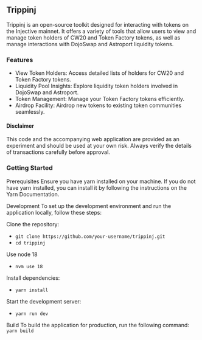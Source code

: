 ## Trippinj
Trippinj is an open-source toolkit designed for interacting with tokens on the Injective mainnet. It offers a variety of tools that allow users to view and manage token holders of CW20 and Token Factory tokens, as well as manage interactions with DojoSwap and Astroport liquidity tokens.

### Features
- View Token Holders: Access detailed lists of holders for CW20 and Token Factory tokens.
- Liquidity Pool Insights: Explore liquidity token holders involved in DojoSwap and Astroport.
- Token Management: Manage your Token Factory tokens efficiently.
- Airdrop Facility: Airdrop new tokens to existing token communities seamlessly.
#### Disclaimer
This code and the accompanying web application are provided as an experiment and should be used at your own risk. Always verify the details of transactions carefully before approval.

### Getting Started
Prerequisites
Ensure you have yarn installed on your machine. If you do not have yarn installed, you can install it by following the instructions on the Yarn Documentation.

Development
To set up the development environment and run the application locally, follow these steps:

Clone the repository:
- `git clone https://github.com/your-username/trippinj.git`
- `cd trippinj`

Use node 18
- `nvm use 18`

Install dependencies:
- `yarn install`

Start the development server:
- `yarn run dev`

Build
To build the application for production, run the following command:
`yarn build`
